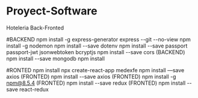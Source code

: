# Proyect-Software
 Hoteleria Back-Fronted

#BACKEND
npm install -g express-generator
express --git --no-view 
npm install -g nodemon
npm install --save dotenv
npm install --save passport passport-jwt jsonwebtoken bcryptjs
npm install --save cors (BACKEND)
npm install --save mongodb
npm install


#RONTED
npm install
npx create-react-app medexfe
npm install —save axios (FRONTED)
npm install --save axios (FRONTED)
npm install -g npm@8.5.4 (FRONTED)
npm install --save redux (FRONTED)
npm install --save react-redux
